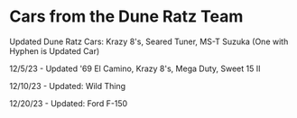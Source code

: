 # Cars from the Dune Ratz Team

Updated Dune Ratz Cars: Krazy 8's, Seared Tuner, MS-T Suzuka (One with Hyphen is Updated Car) 

12/5/23 - Updated '69 El Camino, Krazy 8's, Mega Duty, Sweet 15 II

12/10/23 - Updated: Wild Thing

12/20/23 - Updated: Ford F-150

